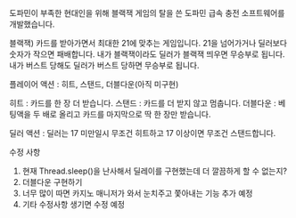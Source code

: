 도파민이 부족한 현대인을 위해 블랙잭 게임의 탈을 쓴 도파민 급속 충전 소프트웨어를 개발했습니다.

블랙잭)
카드를 받아가면서 최대한 21에 맞추는 게임입니다. 21을 넘어가거나 딜러보다 숫자가 작으면 패배합니다.
내가 블랙잭이라도 딜러가 블랙잭 띄우면 무승부로 됩니다. 
내가 버스트 당해도 딜러가 버스트 당하면 무승부로 됩니다.


플레이어 액션 : 히트, 스탠드, 더블다운(아직 미구현)

히트 : 카드를 한 장 더 받습니다. 
스탠드 : 카드를 더 받지 않고 멈춥니다. 
더블다운 : 베팅액을 두 배로 올리고 카드를 마지막으로 딱 한 장만 받습니다. 

딜러 액션 : 딜러는 17 미만일시 무조건 히트하고 17 이상이면 무조건 스탠드합니다. 
  

수정 사항 
1. 현재 Thread.sleep()을 난사해서 딜레이를 구현했는데 더 깔끔하게 할 수 없는지?
2. 더블다운 구현하기
3. 너무 많이 따면 카지노 매니저가 와서 눈치주고 쫓아내는 기능 추가 예정
4. 기타 수정사항 생기면 수정 예정
